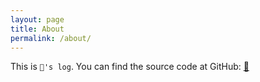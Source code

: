 ```yaml
---
layout: page
title: About
permalink: /about/
---
```


This is `🐍's log`. You can find the source code at GitHub: 
[🐍](https://github.com/xin0108/xin0108.github.io)
